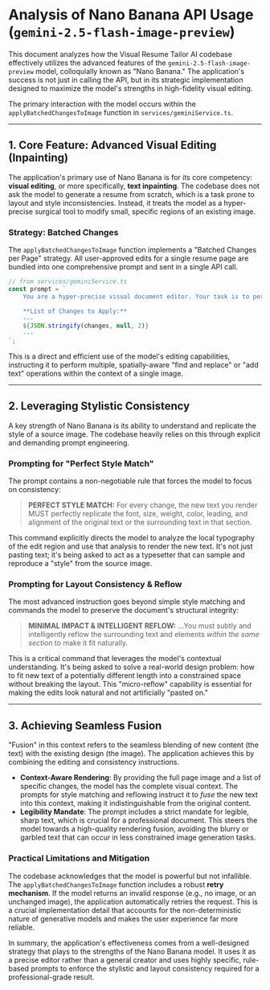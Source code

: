 # Analysis of Nano Banana API Usage (`gemini-2.5-flash-image-preview`)

This document analyzes how the Visual Resume Tailor AI codebase effectively utilizes the advanced features of the `gemini-2.5-flash-image-preview` model, colloquially known as "Nano Banana." The application's success is not just in calling the API, but in its strategic implementation designed to maximize the model's strengths in high-fidelity visual editing.

The primary interaction with the model occurs within the `applyBatchedChangesToImage` function in `services/geminiService.ts`.

---

## 1. Core Feature: Advanced Visual Editing (Inpainting)

The application's primary use of Nano Banana is for its core competency: **visual editing**, or more specifically, **text inpainting**. The codebase does not ask the model to generate a resume from scratch, which is a task prone to layout and style inconsistencies. Instead, it treats the model as a hyper-precise surgical tool to modify small, specific regions of an existing image.

### Strategy: Batched Changes

The `applyBatchedChangesToImage` function implements a "Batched Changes per Page" strategy. All user-approved edits for a single resume page are bundled into one comprehensive prompt and sent in a single API call.

```typescript
// from services/geminiService.ts
const prompt = `
    You are a hyper-precise visual document editor. Your task is to perform a series of "find and replace" and "add text" operations...

    **List of Changes to Apply:**
    ---
    ${JSON.stringify(changes, null, 2)}
    ---
`;
```

This is a direct and efficient use of the model's editing capabilities, instructing it to perform multiple, spatially-aware "find and replace" or "add text" operations within the context of a single image.

---

## 2. Leveraging Stylistic Consistency

A key strength of Nano Banana is its ability to understand and replicate the style of a source image. The codebase heavily relies on this through explicit and demanding prompt engineering.

### Prompting for "Perfect Style Match"

The prompt contains a non-negotiable rule that forces the model to focus on consistency:

> **PERFECT STYLE MATCH:** For every change, the new text you render MUST perfectly replicate the font, size, weight, color, leading, and alignment of the original text or the surrounding text in that section.

This command explicitly directs the model to analyze the local typography of the edit region and use that analysis to render the new text. It's not just pasting text; it's being asked to act as a typesetter that can sample and reproduce a "style" from the source image.

### Prompting for Layout Consistency & Reflow

The most advanced instruction goes beyond simple style matching and commands the model to preserve the document's structural integrity:

> **MINIMAL IMPACT & INTELLIGENT REFLOW:** ...You must subtly and intelligently reflow the surrounding text and elements *within the same section* to make it fit naturally.

This is a critical command that leverages the model's contextual understanding. It's being asked to solve a real-world design problem: how to fit new text of a potentially different length into a constrained space without breaking the layout. This "micro-reflow" capability is essential for making the edits look natural and not artificially "pasted on."

---

## 3. Achieving Seamless Fusion

"Fusion" in this context refers to the seamless blending of new content (the text) with the existing design (the image). The application achieves this by combining the editing and consistency instructions.

-   **Context-Aware Rendering**: By providing the full page image and a list of specific changes, the model has the complete visual context. The prompts for style matching and reflowing instruct it to *fuse* the new text into this context, making it indistinguishable from the original content.
-   **Legibility Mandate**: The prompt includes a strict mandate for legible, sharp text, which is crucial for a professional document. This steers the model towards a high-quality rendering fusion, avoiding the blurry or garbled text that can occur in less constrained image generation tasks.

### Practical Limitations and Mitigation

The codebase acknowledges that the model is powerful but not infallible. The `applyBatchedChangesToImage` function includes a robust **retry mechanism**. If the model returns an invalid response (e.g., no image, or an unchanged image), the application automatically retries the request. This is a crucial implementation detail that accounts for the non-deterministic nature of generative models and makes the user experience far more reliable.

In summary, the application's effectiveness comes from a well-designed strategy that plays to the strengths of the Nano Banana model. It uses it as a precise editor rather than a general creator and uses highly specific, rule-based prompts to enforce the stylistic and layout consistency required for a professional-grade result.
